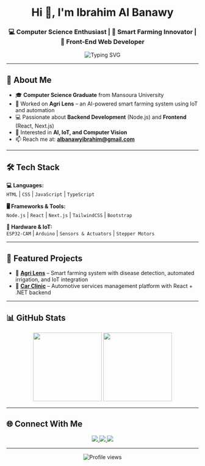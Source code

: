 <!-- Profile Header -->
<h1 align="center">Hi 👋, I'm Ibrahim Al Banawy</h1>
<h3 align="center">💻 Computer Science Enthusiast | 🌱 Smart Farming Innovator | 🎨 Front-End Web Developer</h3>

<p align="center">
  <img src="https://readme-typing-svg.herokuapp.com?size=24&color=00C4FF&center=true&vCenter=true&width=650&lines=Turning+Ideas+Into+Code;Building+AI+Powered+Smart+Farming+Systems;Passionate+About+IoT+and+Computer+Vision;Crafting+Modern+Web+Applications" alt="Typing SVG">
</p>

---

## 🌟 About Me
- 🎓 **Computer Science Graduate** from Mansoura University  
- 🌱 Worked on **Agri Lens** – an AI-powered smart farming system using IoT and automation  
- 💻 Passionate about **Backend Development** (Node.js) and **Frontend** (React, Next.js)  
- 🤖 Interested in **AI, IoT, and Computer Vision**  
- 📫 Reach me at: **albanawyibrahim@gmail.com**  

---

## 🛠️ Tech Stack
**💻 Languages:**  
`HTML` | `CSS` | `JavaScript` | `TypeScript`  

**🖥 Frameworks & Tools:**  
`Node.js` | `React` | `Next.js` | `TailwindCSS` | `Bootstrap`  

**🔌 Hardware & IoT:**  
`ESP32-CAM` | `Arduino` | `Sensors & Actuators` | `Stepper Motors`  

---

## 🚀 Featured Projects
- 🌿 **[Agri Lens](#)** – Smart farming system with disease detection, automated irrigation, and IoT integration  
- 🚗 **[Car Clinic](#)** – Automotive services management platform with React + .NET backend  

---

## 📊 GitHub Stats
<p align="center">
  <img src="https://github-readme-stats.vercel.app/api?username=IbrahimAlBanawy&show_icons=true&theme=radical" height="180" />
  <img src="https://github-readme-streak-stats.herokuapp.com/?user=IbrahimAlBanawy&theme=radical" height="180" />
</p>

---

## 🌐 Connect With Me
<p align="center">
  <a href="https://linkedin.com/in/ibrahim-al-banawy" target="_blank">
    <img src="https://img.shields.io/badge/-LinkedIn-%230077B5?style=for-the-badge&logo=linkedin&logoColor=white"/>
  </a>
  <a href="mailto:albanawyibrahim@gmail.com">
    <img src="https://img.shields.io/badge/-Email-%23D14836?style=for-the-badge&logo=gmail&logoColor=white"/>
  </a>
  <a href="https://github.com/IbrahimAlBanawy">
    <img src="https://img.shields.io/badge/-GitHub-%23181717?style=for-the-badge&logo=github&logoColor=white"/>
  </a>
</p>

---

<p align="center">
  <img src="https://komarev.com/ghpvc/?username=IbrahimAlBanawy&label=Profile%20Views&color=0e75b6&style=flat" alt="Profile views"/>
</p>
